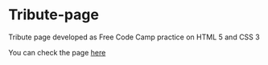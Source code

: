 # Tribute-page
Tribute page developed as Free Code Camp practice on HTML 5 and CSS 3

You can check the page [here](https://rodrigosantos95.github.io/tribute-page/)
